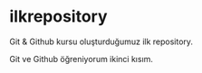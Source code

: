 # ilkrepository

Git & Github kursu oluşturduğumuz ilk repository.

Git ve Github öğreniyorum ikinci kısım.
